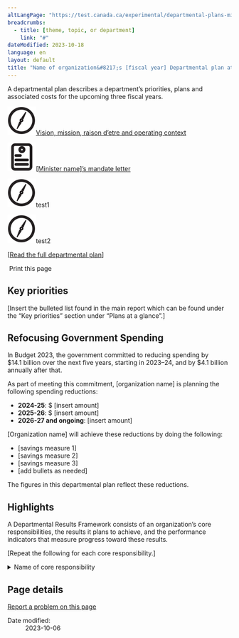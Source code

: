 ```yaml
---
altLangPage: "https://test.canada.ca/experimental/departmental-plans-ministeriels/dp-at-glance.html"
breadcrumbs:
  - title: [theme, topic, or department]
    link: "#"
dateModified: 2023-10-18
language: en
layout: default
title: "Name of organization&#8217;s [fiscal year] Departmental plan at a glance"
---
```

<link rel="stylesheet" type="text/css" href="departmental-plans-ministeriels/css/theme.min.css" />
<div class="mwsgeneric-base-html parbase section">
  <p>A departmental plan describes a department&#8217;s priorities, plans and associated costs for the upcoming three fiscal years. </p>
  <p><img src="departmental-plans-ministeriels/images/Departmental-Plan-Icons_Compass-BLACK.svg" alt="" /><a href="#">Vision, mission, raison d&#8217;etre and operating context</a></p>
  <p><img src="departmental-plans-ministeriels/images/Departmental-Plan-Icons_Letter-BLACK.svg" alt="" /><a href="#">[Minister name]&#8217;s mandate letter</a></p>
    <p><img src="/departmental-plans-ministeriels/images/Departmental-Plan-Icons_Compass-BLACK.svg" alt="" />test1</p>
    <p><img src="../departmental-plans-ministeriels/images/Departmental-Plan-Icons_Compass-BLACK.svg" alt="" />test2</p>
  <p>[<a href="#">Read the full departmental plan</a>] </p>
  <section> <span class="wb-toggle" data-toggle="{&quot;selector&quot;: &quot;main summary&quot;, &quot;print&quot;: &quot;on&quot;}"></span> <a onclick="window.print()" class="btn btn-default btn-lg mrgn-bttm-xl"><span class="glyphicon glyphicon-print" aria-hidden="true"></span>&nbsp;Print this page</a> </section>
  <section>
    <h2>Key priorities</h2>
    <p>[Insert the bulleted list found in the main report which can be found under the &#8220;Key priorities&#8221; section under &#8220;Plans at a glance&#8221;.] </p>
  </section>
  <section>
    <h2>Refocusing Government Spending </h2>
    <p>In Budget 2023, the government committed to reducing spending by $14.1&#160;billion over the next five&#160;years, starting in 2023–24, and by $4.1&#160;billion annually after that. </p>
    <p>As part of meeting this commitment, [organization name] is planning the following spending reductions: </p>
    <ul>
      <li><strong>2024-25</strong>: $ [insert amount]</li>
      <li><strong>2025-26</strong>: $ [insert amount]</li>
      <li><strong>2026-27 and ongoing</strong>: [insert amount]</li>
    </ul>
    <p>[Organization name] will achieve these reductions by doing the following: </p>
    <ul>
      <li>[savings measure 1]</li>
      <li>[savings measure 2]</li>
      <li>[savings measure 3]</li>
      <li>[add bullets as needed]</li>
    </ul>
    <p>The figures in this departmental plan reflect these reductions. </p>
  </section>
  <section>
    <h2>Highlights </h2>
    <p>A Departmental Results Framework consists of an organization&#8217;s&#160;core responsibilities, the results it plans to achieve, and the&#160;performance indicators&#160;that measure progress toward these results.</p>
    <p>[Repeat the following for each core responsibility.] </p>
    <section>
      <details class="brdr-tp brdr-rght brdr-bttm brdr-lft">
        <summary class="wb-toggle" data-toggle='{"print":"on"}'>Name of core responsibility</summary>
        <section>
          <h4>Departmental results:</h4>
          <p>[Insert a bulleted list of all departmental results for core responsibility, as per the approved departmental results framework.]</p>
        </section>
        <section>
          <h4>Planned spending:</h4>
          <p>[Insert planned spending for this core responsibility for 2024–25]</p>
        </section>
        <section>
          <h4>Planned human resources:</h4>
          <p>[Insert number of full time equivalents for this core responsibility for 2024–25]</p>
          <p>[Insert a summary of your organization&#8217;s plans for the core responsibility. This summary should stand alone and be brief. Readers can read the details by core responsibility sections for the full details.]</p>
          <p>More information about [<u>name of core responsibility]</u> [hyperlink to section] can be found in the full departmental plan. </p>
        </section>
      </details>
    </section>
  </section>
</div>
<section class="pagedetails">
  <h2 class="wb-inv">Page details</h2>
  <div class="row">
    <div class="col-sm-8 col-md-9 col-lg-9">
      <div data-ajax-replace="/content/canadasite/en/reportaproblem/feedbacktool/jcr:content/par/mwsgeneric_base_html.html">
        <div class="row row-no-gutters">
          <div class="col-sm-9 col-md-6 col-lg-5"> <a class="btn btn-default btn-block" href="https://www.canada.ca/en/report-problem.html">Report a problem on this page</a> </div>
        </div>
      </div>
    </div>
    <div class="wb-share col-sm-4 col-md-3" data-wb-share='{&#34;lnkClass&#34;: &#34;btn btn-default btn-block&#34;}'></div>
    <div class="col-xs-12">
      <dl id="wb-dtmd">
        <dt>Date modified:</dt>
        <dd>
          <time property="dateModified">2023-10-06</time>
        </dd>
      </dl>
    </div>
  </div>
</section>
